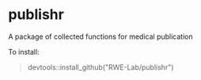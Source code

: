 # publishr 
A package of collected functions for medical publication

To install:
> devtools::install_github("RWE-Lab/publishr")

